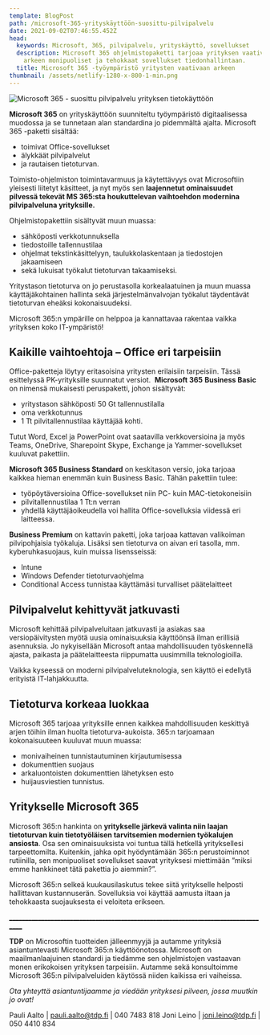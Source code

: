 ```yaml
---
template: BlogPost
path: /microsoft-365-yrityskäyttöön-suosittu-pilvipalvelu
date: 2021-09-02T07:46:55.452Z
head:
  keywords: Microsoft, 365, pilvipalvelu, yrityskäyttö, sovellukset
  description: Microsoft 365 ohjelmistopaketti tarjoaa yrityksen vaativaankin
    arkeen monipuoliset ja tehokkaat sovellukset tiedonhallintaan.
  title: Microsoft 365 -työympäristö yritysten vaativaan arkeen
thumbnail: /assets/netlify-1280-x-800-1-min.png
---
```

![Microsoft 365 - suosittu pilvipalvelu yrityksen tietokäyttöön](/assets/netlify-1280-x-800-1-min.png)

**Microsoft 365** on yrityskäyttöön suunniteltu työympäristö digitaalisessa muodossa ja se tunnetaan alan standardina jo pidemmältä ajalta. Microsoft 365 -paketti sisältää:

* toimivat Office-sovellukset
* älykkäät pilvipalvelut
* ja rautaisen tietoturvan.

Toimisto-ohjelmiston toimintavarmuus ja käytettävyys ovat Microsoftiin yleisesti liitetyt käsitteet, ja nyt myös sen **laajennetut ominaisuudet pilvessä tekevät MS 365:sta houkuttelevan vaihtoehdon modernina pilvipalveluna yrityksille.**

Ohjelmistopakettiin sisältyvät muun muassa:

* sähköposti verkkotunnuksella
* tiedostoille tallennustilaa
* ohjelmat tekstinkäsittelyyn, taulukkolaskentaan ja tiedostojen jakaamiseen
* sekä lukuisat työkalut tietoturvan takaamiseksi.

Yritystason tietoturva on jo perustasolla korkealaatuinen ja muun muassa käyttäjäkohtainen hallinta sekä järjestelmänvalvojan työkalut täydentävät tietoturvan eheäksi kokonaisuudeksi.

Microsoft 365:n ympärille on helppoa ja kannattavaa rakentaa vaikka yrityksen koko IT-ympäristö!

## Kaikille vaihtoehtoja – Office eri tarpeisiin

Office-paketteja löytyy eritasoisina yritysten erilaisiin tarpeisiin. Tässä esittelyssä PK-yrityksille suunnatut versiot.  **Microsoft 365** **Business Basic** on nimensä mukaisesti peruspaketti, johon sisältyvät:

* yritystason sähköposti 50 Gt tallennustilalla
* oma verkkotunnus
* 1 Tt pilvitallennustilaa käyttäjää kohti.

Tutut Word, Excel ja PowerPoint ovat saatavilla verkkoversioina ja myös Teams, OneDrive, Sharepoint Skype, Exchange ja Yammer-sovellukset kuuluvat pakettiin.

**Microsoft 365 Business Standard** on keskitason versio, joka tarjoaa kaikkea hieman enemmän kuin Business Basic. Tähän pakettiin tulee: 

* työpöytäversioina Office-sovellukset niin PC- kuin MAC-tietokoneisiin
* pilvitallennustilaa 1 Tt:n verran
* yhdellä käyttäjäoikeudella voi hallita Office-sovelluksia viidessä eri laitteessa.

**Business Premium** on kattavin paketti, joka tarjoaa kattavan valikoiman pilvipohjaisia työkaluja. Lisäksi sen tietoturva on aivan eri tasolla, mm. kyberuhkasuojaus, kuin muissa lisensseissä:

* Intune
* Windows Defender tietoturvaohjelma
* Conditional Access tunnistaa käyttämäsi turvalliset päätelaitteet

## Pilvipalvelut kehittyvät jatkuvasti

Microsoft kehittää pilvipalveluitaan jatkuvasti ja asiakas saa versiopäivitysten myötä uusia ominaisuuksia käyttöönsä ilman erillisiä asennuksia. Jo nykyisellään Microsoft antaa mahdollisuuden työskennellä ajasta, paikasta ja päätelaitteesta riippumatta uusimmilla teknologioilla.

Vaikka kyseessä on moderni pilvipalveluteknologia, sen käyttö ei edellytä erityistä IT-lahjakkuutta.

## Tietoturva korkeaa luokkaa

Microsoft 365 tarjoaa yrityksille ennen kaikkea mahdollisuuden keskittyä arjen töihin ilman huolta tietoturva-aukoista. 365:n tarjoamaan kokonaisuuteen kuuluvat muun muassa:

* monivaiheinen tunnistautuminen kirjautumisessa
* dokumenttien suojaus
* arkaluontoisten dokumenttien lähetyksen esto
* huijausviestien tunnistus.

## Yritykselle Microsoft 365

Microsoft 365:n hankinta on **yritykselle järkevä valinta niin laajan tietoturvan kuin tietotyöläisen tarvitsemien modernien työkalujen ansiosta**. Osa sen ominaisuuksista voi tuntua tällä hetkellä yrityksellesi tarpeettomilta. Kuitenkin, jahka opit hyödyntämään 365:n perustoiminnot rutiinilla, sen monipuoliset sovellukset saavat yrityksesi miettimään ”miksi emme hankkineet tätä pakettia jo aiemmin?”.

Microsoft 365:n selkeä kuukausilaskutus tekee siitä yritykselle helposti hallittavan kustannuserän. Sovelluksia voi käyttää aamusta iltaan ja tehokkaasta suojauksesta ei veloiteta erikseen.

[\_\_\_\_\_\_\_\_\_\_\_\_\_\_\_\_\_\_\_\_\_\_\_\_\_\_\_\_\_\_\_\_\_\_\_\_\_\_\_\_\_\_\_\_\_\_\_\_\_\_\_\_\_\_\_\_\_\_\_\_\_\_\_\_\_\_\_\_\_\_\_\_\_\_\_\_\_\_\_\_\_\_](<>)

**TDP** on Microsoftin tuotteiden jälleenmyyjä ja autamme yrityksiä asiantuntevasti Microsoft 365:n käyttöönotossa. Microsoft on maailmanlaajuinen standardi ja tiedämme sen ohjelmistojen vastaavan monen erikokoisen yrityksen tarpeisiin. Autamme sekä konsultoimme Microsoft 365:n pilvipalveluiden käytössä niiden kaikissa eri vaiheissa.

*Ota yhteyttä asiantuntijaamme ja viedään yrityksesi pilveen, jossa muutkin jo ovat!*

Pauli Aalto | pauli.aalto@tdp.fi | 040 7483 818
Joni Leino  | joni.leino@tdp.fi   | 050 4410 834